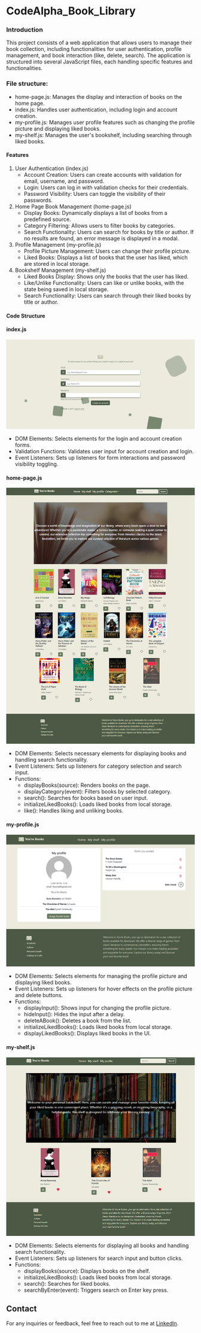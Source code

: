 # CodeAlpha_Book_Library
<h3>Introduction</h3>
<p>
    This project consists of a web application that allows users to manage their book collection, including functionalities for user authentication, profile management, and book interaction (like, delete, search). The application is structured into several JavaScript files, each handling specific features and functionalities.
</p>
<h3>File structure:</h3>
<ul>
    <li>
        home-page.js: Manages the display and interaction of books on the home page.
    </li>
    <li>
        index.js: Handles user authentication, including login and account creation.
    </li>
    <li>
        my-profile.js: Manages user profile features such as changing the profile picture and displaying liked books.
    </li>
    <li>
        my-shelf.js: Manages the user's bookshelf, including searching through liked books.
    </li>
</ul>

<h4>Features</h4>
<ol>
    <li>
        User Authentication (index.js)
        <ul>
            <li>
                Account Creation: Users can create accounts with validation for email, username, and password.
            </li>
            <li>
                Login: Users can log in with validation checks for their credentials.
            </li>
            <li>
                Password Visibility: Users can toggle the visibility of their passwords.
            </li>
        </ul>
    </li>
    <li>
        Home Page Book Management (home-page.js)
        <ul>
            <li>
                Display Books: Dynamically displays a list of books from a predefined source.
            </li>
            <li>
                Category Filtering: Allows users to filter books by categories.
            </li>
            <li>
                Search Functionality: Users can search for books by title or author. If no results are found, an error message is displayed in a modal.
            </li>
        </ul>
    </li>
    <li>
        Profile Management (my-profile.js)
        <ul>
            <li>
                Profile Picture Management: Users can change their profile picture.
            </li>
            <li>
                Liked Books: Displays a list of books that the user has liked, which are stored in local storage.
            </li>
        </ul>
    </li>
    <li>
        Bookshelf Management (my-shelf.js)
        <ul>
            <li>
                Liked Books Display: Shows only the books that the user has liked.
            </li>
            <li>
                Like/Unlike Functionality: Users can like or unlike books, with the state being saved in local storage.
            </li>
            <li>
                Search Functionality: Users can search through their liked books by title or author.
            </li>
        </ul>
    </li>
</ol>

<h4>
    Code Structure
</h4>
<div>
    <h4>index.js</h4>
    <img src="./assets/img/index page.png" style="margin: 0 auto;">
</div>
<ul>
    <li>
        DOM Elements: Selects elements for the login and account creation forms.
    </li>
    <li>
        Validation Functions: Validates user input for account creation and login.
    </li>
    <li>
        Event Listeners: Sets up listeners for form interactions and password visibility toggling.
    </li>
</ul>

<div>
    <h4>home-page.js</h4>
    <img src="./assets/img/home page.png" style="margin: 0 auto;">
</div>
<ul>
    <li>
        DOM Elements: Selects necessary elements for displaying books and handling search functionality.
    </li>
    <li>
        Event Listeners: Sets up listeners for category selection and search input.
    </li>
    <li>
        Functions:
        <ul>
            <li>
                displayBooks(source): Renders books on the page.
            </li>
            <li>
                displayCategory(event): Filters books by selected category.
            </li>
            <li>
                search(): Searches for books based on user input.
            </li>
            <li>
                initializeLikedBooks(): Loads liked books from local storage.
            </li>
            <li>
                like(): Handles liking and unliking books.
            </li>
        </ul>
    </li>
</ul>

<div>
    <h4>my-profile.js</h4>
    <img src="./assets/img/profile page.png" style="margin: 0 auto;">
</div>
<ul>
    <li>
        DOM Elements: Selects elements for managing the profile picture and displaying liked books.
    </li>
    <li>
        Event Listeners: Sets up listeners for hover effects on the profile picture and delete buttons.
    </li>
    <li>
        Functions:
        <ul>
            <li>
                displayInput(): Shows input for changing the profile picture.
            </li>
            <li>
                hideInput(): Hides the input after a delay.
            </li>
            <li>
                deleteABook(): Deletes a book from the list.
            </li>
            <li>
                initializeLikedBooks(): Loads liked books from local storage.
            </li>
            <li>
                displayLikedBooks(): Displays liked books in the UI.
            </li>
        </ul>
    </li>
</ul>

<div>
    <h4>my-shelf.js</h4>
    <img src="./assets/img/favorite books page.png" style="margin: 0 auto;">
</div>
<ul>
    <li>
        DOM Elements: Selects elements for displaying all books and handling search functionality.
    </li>
    <li>
        Event Listeners: Sets up listeners for search input and button clicks.
    </li>
    <li>
        Functions:
        <ul>
            <li>
                displayBooks(source): Displays books on the shelf.
            </li>
            <li>
                initializeLikedBooks(): Loads liked books from local storage.
            </li>
            <li>
                search(): Searches for liked books.
            </li>
            <li>
                searchByEnter(event): Triggers search on Enter key press.
            </li>
        </ul>
    </li>
</ul>
    <h2>Contact</h2>
    <p>For any inquiries or feedback, feel free to reach out to me at <a href="https://www.linkedin.com/in/ana-burcovschi-2a0b8b271/">LinkedIn</a>.</p>